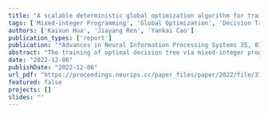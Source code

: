 ```yaml
---
title: "A scalable deterministic global optimization algorithm for training optimal decision tree"
tags: ['Mixed-integer Programming', 'Global Optimization', 'Decision Tree', 'Scalable']
authors: ['Kaixun Hua', 'Jiayang Ren', 'Yankai Cao']
publication_types: ['report']
publication: "*Advances in Neural Information Processing Systems 35, 8347-8359*"
abstract: "The training of optimal decision tree via mixed-integer programming (MIP) has attracted much attention in recent literature. However, for large datasets, state-of-the-art approaches struggle to solve the optimal decision tree training problems to a provable global optimal solution within a reasonable time. In this paper, we reformulate the optimal decision tree training problem as a two-stage optimization problem and propose a tailored reduced-space branch and bound algorithm to train optimal decision tree for the classification tasks with continuous features. We present several structure-exploiting lower and upper bounding methods. The computation of bounds can be decomposed into the solution of many small-scale subproblems and can be naturally parallelized. With these bounding methods, we prove that our algorithm can converge by branching only on variables representing the optimal decision tree structure, which is invariant to the size of datasets. Moreover, we propose a novel sample reduction method that can predetermine the cost of part of samples at each BB node. Combining the sample reduction method with the parallelized bounding strategies, our algorithm can be extremely scalable. Our algorithm can find global optimal solutions on dataset with over 245,000 samples (1000 cores, less than 1% optimality gap, within 2 hours). We test 21 real-world datasets from UCI Repository. The results reveal that for datasets with over 7,000 samples, our algorithm can, on average, improve the training accuracy by 3.6% and testing accuracy by 2.8%, compared to the current state-of-the-art."
date: "2022-12-06"
publishDate: "2022-12-06"
url_pdf: "https://proceedings.neurips.cc/paper_files/paper/2022/file/37771cc0be272368102a37f202bb88d8-Paper-Conference.pdf"
featured: false
projects: []
slides: ""
---
```

